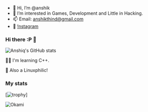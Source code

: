 - 👋 Hi, I’m @anshik
- 👀 I’m interested in Games, Development and Little in Hacking.
- 📫 Email: anshikthind@gmail.com
- 🙂 [!nstagram](http://instagram.com/anshik_thind)

<!---
Anshik-Singh/Anshik-Singh is a ✨ special ✨ repository because its `README.md` (this file) appears on your GitHub profile.
You can click the Preview link to take a look at your changes.
--->
### Hi there :P 👋


![Anshiq's GitHub stats](https://github-readme-stats.vercel.app/api?username=anshiq&show_icons=true&theme=dark)

👨‍💻 I'm learning C++.

🐧 Also a Linuxphilic!

### My stats


[![trophy](https://github-profile-trophy.vercel.app/?username=anshiq&theme=onedark)]

![Okami](https://github-readme-stats.vercel.app/api/top-langs/?username=anshiq&hide=html&layout=compact&theme=radical)
